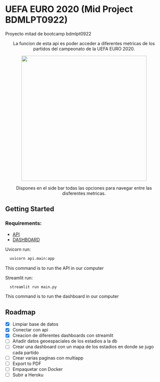 # UEFA EURO 2020 (Mid Project BDMLPT0922) 
Proyecto mitad de bootcamp bdmlpt0922

<p align="center"> 
  La funcion de esta api es poder acceder a diferentes metricas de los partidos del campeonato de la UEFA EURO 2020.
</p>

<p align="center">
  <img src="https://github.com/Crypto-topo/mid_project/blob/mp1/img/football-field-6351717_960_720.jpg?raw=true" width="400">
</p>

<p align="center">
 Dispones en el side bar todas las opciones para navegar entre las disferentes metricas.
</p>

## Getting Started

### Requirements:

- [API](https://github.com/Crypto-topo/mid_project/blob/mp1/api/requirements.txt)
- [DASHBOARD](https://github.com/Crypto-topo/mid_project/blob/mp1/streamlit/requirements.txt)


Uvicorn run:
```sh
  uvicorn api.main:app 
  ```
  This command is to run the API in our computer

Streamlit run:
```sh
  streamlit run main.py
  ```
  This command is to run the dashboard in our computer 
  
 ## Roadmap
 
 - [x] Limpiar base de datos
 - [x] Conectar con api
 - [x] Creacion de diferentes dashboards con streamlit
 - [ ] Añadir datos geoespaciales de los estadios a la db
 - [ ] Crear una dashboard con un mapa de los estadios en donde se jugo cada partido
 - [ ] Crear varias paginas con multiapp
 - [ ] Export to PDF
 - [ ] Empaquetar con Docker
 - [ ] Subir a Heroku
